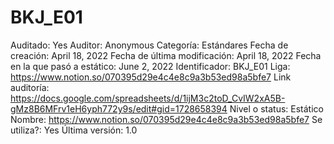 # BKJ_E01

Auditado: Yes
Auditor: Anonymous
Categoría: Estándares
Fecha de creación: April 18, 2022
Fecha de última modificación: April 18, 2022
Fecha en la que pasó a estático: June 2, 2022
Identificador: BKJ_E01
Liga: https://www.notion.so/070395d29e4c4e8c9a3b53ed98a5bfe7 
Link auditoría: https://docs.google.com/spreadsheets/d/1ijM3c2toD_CvIW2xA5B-gMz8B6MFrv1eH6yph772y9s/edit#gid=1728658394
Nivel o status: Estático
Nombre: https://www.notion.so/070395d29e4c4e8c9a3b53ed98a5bfe7 
Se utiliza?: Yes
Última versión: 1.0